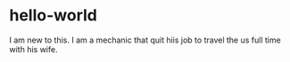 # hello-world
I am new to this.
I am a mechanic that quit hiis job to travel the us full time with his wife.
